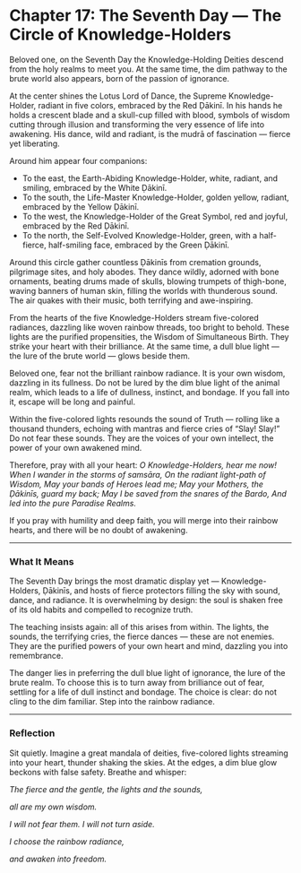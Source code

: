 # Chapter 17: The Seventh Day — The Circle of Knowledge-Holders

Beloved one, on the Seventh Day the Knowledge-Holding Deities descend from the holy realms to meet you. At the same time, the dim pathway to the brute world also appears, born of the passion of ignorance.

At the center shines the Lotus Lord of Dance, the Supreme Knowledge-Holder, radiant in five colors, embraced by the Red Ḍākinī. In his hands he holds a crescent blade and a skull-cup filled with blood, symbols of wisdom cutting through illusion and transforming the very essence of life into awakening. His dance, wild and radiant, is the mudrā of fascination — fierce yet liberating.

Around him appear four companions:

* To the east, the Earth-Abiding Knowledge-Holder, white, radiant, and smiling, embraced by the White Ḍākinī.
* To the south, the Life-Master Knowledge-Holder, golden yellow, radiant, embraced by the Yellow Ḍākinī.
* To the west, the Knowledge-Holder of the Great Symbol, red and joyful, embraced by the Red Ḍākinī.
* To the north, the Self-Evolved Knowledge-Holder, green, with a half-fierce, half-smiling face, embraced by the Green Ḍākinī.

Around this circle gather countless Ḍākinīs from cremation grounds, pilgrimage sites, and holy abodes. They dance wildly, adorned with bone ornaments, beating drums made of skulls, blowing trumpets of thigh-bone, waving banners of human skin, filling the worlds with thunderous sound. The air quakes with their music, both terrifying and awe-inspiring.

From the hearts of the five Knowledge-Holders stream five-colored radiances, dazzling like woven rainbow threads, too bright to behold. These lights are the purified propensities, the Wisdom of Simultaneous Birth. They strike your heart with their brilliance. At the same time, a dull blue light — the lure of the brute world — glows beside them.

Beloved one, fear not the brilliant rainbow radiance. It is your own wisdom, dazzling in its fullness. Do not be lured by the dim blue light of the animal realm, which leads to a life of dullness, instinct, and bondage. If you fall into it, escape will be long and painful.

Within the five-colored lights resounds the sound of Truth — rolling like a thousand thunders, echoing with mantras and fierce cries of “Slay! Slay!” Do not fear these sounds. They are the voices of your own intellect, the power of your own awakened mind.

Therefore, pray with all your heart:
*O Knowledge-Holders, hear me now!
When I wander in the storms of samsāra,
On the radiant light-path of Wisdom,
May your bands of Heroes lead me;
May your Mothers, the Ḍākinīs, guard my back;
May I be saved from the snares of the Bardo,
And led into the pure Paradise Realms.*

If you pray with humility and deep faith, you will merge into their rainbow hearts, and there will be no doubt of awakening.

---

### What It Means

The Seventh Day brings the most dramatic display yet — Knowledge-Holders, Ḍākinīs, and hosts of fierce protectors filling the sky with sound, dance, and radiance. It is overwhelming by design: the soul is shaken free of its old habits and compelled to recognize truth.

The teaching insists again: all of this arises from within. The lights, the sounds, the terrifying cries, the fierce dances — these are not enemies. They are the purified powers of your own heart and mind, dazzling you into remembrance.

The danger lies in preferring the dull blue light of ignorance, the lure of the brute realm. To choose this is to turn away from brilliance out of fear, settling for a life of dull instinct and bondage. The choice is clear: do not cling to the dim familiar. Step into the rainbow radiance.

---


### Reflection


Sit quietly. Imagine a great mandala of deities, five-colored lights streaming into your heart, thunder shaking the skies. At the edges, a dim blue glow beckons with false safety. Breathe and whisper:


*The fierce and the gentle, the lights and the sounds,*

*all are my own wisdom.*

*I will not fear them. I will not turn aside.*

*I choose the rainbow radiance,*

*and awaken into freedom.*

